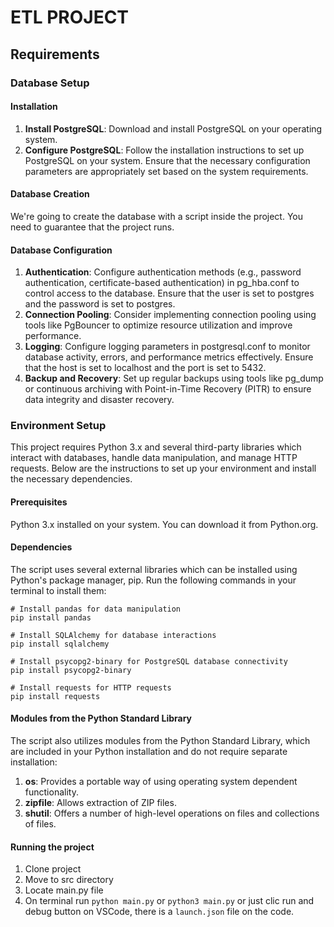 # ETL PROJECT

## Requirements
### Database Setup
#### Installation

1. **Install PostgreSQL**: Download and install PostgreSQL on your operating system.
2. **Configure PostgreSQL**: Follow the installation instructions to set up PostgreSQL on your system. Ensure that the necessary configuration parameters are appropriately set based on the system requirements.

#### Database Creation

We're going to create the database with a script inside the project. You need to guarantee that the project runs.

#### Database Configuration
1. **Authentication**: Configure authentication methods (e.g., password authentication, certificate-based authentication) in pg_hba.conf to control access to the database. Ensure that the user is set to postgres and the password is set to postgres.
2. **Connection Pooling**: Consider implementing connection pooling using tools like PgBouncer to optimize resource utilization and improve performance.
3. **Logging**: Configure logging parameters in postgresql.conf to monitor database activity, errors, and performance metrics effectively. Ensure that the host is set to localhost and the port is set to 5432.
4. **Backup and Recovery**: Set up regular backups using tools like pg_dump or continuous archiving with Point-in-Time Recovery (PITR) to ensure data integrity and disaster recovery.

### Environment Setup

This project requires Python 3.x and several third-party libraries which interact with databases, handle data manipulation, and manage HTTP requests. Below are the instructions to set up your environment and install the necessary dependencies.

#### Prerequisites
Python 3.x installed on your system. You can download it from Python.org.

#### Dependencies
The script uses several external libraries which can be installed using Python's package manager, pip. Run the following commands in your terminal to install them:

```
# Install pandas for data manipulation
pip install pandas

# Install SQLAlchemy for database interactions
pip install sqlalchemy

# Install psycopg2-binary for PostgreSQL database connectivity
pip install psycopg2-binary

# Install requests for HTTP requests
pip install requests

```

#### Modules from the Python Standard Library

The script also utilizes modules from the Python Standard Library, which are included in your Python installation and do not require separate installation:

1. **os**: Provides a portable way of using operating system dependent functionality.
2. **zipfile**: Allows extraction of ZIP files.
3. **shutil**: Offers a number of high-level operations on files and collections of files.

#### Running the project
1. Clone project
2. Move to src directory
3. Locate main.py file
4. On terminal run `python main.py` or `python3 main.py` or just clic run and debug button on VSCode, there is a `launch.json` file on the code.
